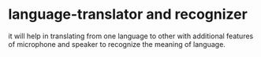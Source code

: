 # language-translator and recognizer
it will help in translating from one language to other with additional features of microphone and speaker to recognize the meaning of language.
